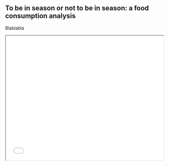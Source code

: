 ## To be in season or not to be in season: a food consumption analysis

Blablabla


<script src="http://gist-it.appspot.com/http://github.com/csbenz/toBeInSeasonOrNotToBeInSeason/raw/master/map_test.html"></script>


<p><iframe src="map_test.html" width="100%" height="400">hmm kay</iframe></p>
